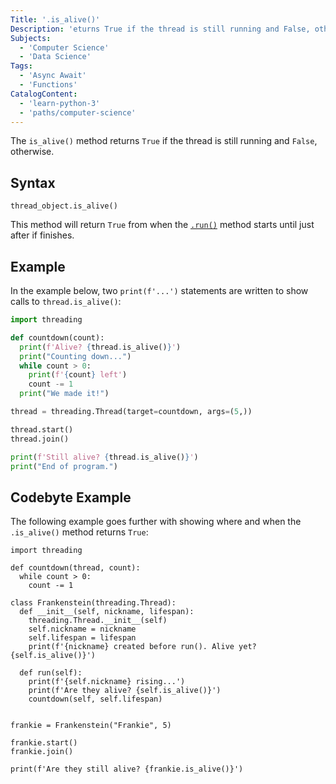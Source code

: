 ```yaml
---
Title: '.is_alive()'
Description: 'eturns True if the thread is still running and False, otherwise.'
Subjects:
  - 'Computer Science'
  - 'Data Science'
Tags:
  - 'Async Await'
  - 'Functions'
CatalogContent:
  - 'learn-python-3'
  - 'paths/computer-science'
---
```


The `is_alive()` method returns `True` if the thread is still running and `False`, otherwise.

## Syntax

```pseudo
thread_object.is_alive()
```

This method will return `True` from when the [`.run()`](https://www.codecademy.com/resources/docs/python/threading/run) method starts until just after if finishes.

## Example

In the example below, two `print(f'...')` statements are written to show calls to `thread.is_alive()`:

```py
import threading

def countdown(count):
  print(f'Alive? {thread.is_alive()}')
  print("Counting down...")
  while count > 0:
    print(f'{count} left')
    count -= 1
  print("We made it!")

thread = threading.Thread(target=countdown, args=(5,))

thread.start()
thread.join()

print(f'Still alive? {thread.is_alive()}')
print("End of program.")
```

## Codebyte Example

The following example goes further with showing where and when the `.is_alive()` method returns `True`:

```codebyte/python
import threading

def countdown(thread, count):
  while count > 0:
    count -= 1

class Frankenstein(threading.Thread):
  def __init__(self, nickname, lifespan):
    threading.Thread.__init__(self)
    self.nickname = nickname
    self.lifespan = lifespan
    print(f'{nickname} created before run(). Alive yet? {self.is_alive()}')

  def run(self):
    print(f'{self.nickname} rising...')
    print(f'Are they alive? {self.is_alive()}')
    countdown(self, self.lifespan)


frankie = Frankenstein("Frankie", 5)

frankie.start()
frankie.join()

print(f'Are they still alive? {frankie.is_alive()}')
```
